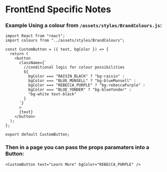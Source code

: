 # FrontEnd Specific Notes

### Example Using a colour from `/assets/styles/BrandColours.js`:

```
import React from "react";
import colours from "../assets/styles/BrandColours";

const CustomButton = ({ text, bgColor }) => {
  return (
    <button
      className={`
        //conditional logic for colour possibilities
        ${
          bgColor === "RAISIN_BLACK" ? "bg-raisin" :
          bgColor === "BLUE_MUNSELL" ? "bg-blueMunsell" :
          bgColor === "REBECCA_PURPLE" ? "bg-rebeccaPurple" :
          bgColor === "BLUE_YONDER" ? "bg-blueYonder" :
          "bg-white text-black"
        }
      `}
      >
      {text}
    </button>
  );
};

export default CustomButton;
```
### Then in a page you can pass the props paramaters into a Button:
```
<CustomButton text="Learn More" bgColor="REBECCA_PURPLE" />
```
